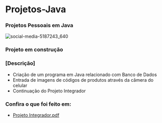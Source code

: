 # Projetos-Java

### Projetos Pessoais em Java

![social-media-5187243_640](https://github.com/Jullyene/Projetos-Java/assets/160196619/8a05f7e0-e83d-4d7f-b7f0-13c19c969a50)

### Projeto em construção
### [Descrição]

* Criação de um programa em Java relacionado com Banco de Dados
* Entrada de imagens de códigos de produtos através da câmera do celular
* Continuação do Projeto Integrador


 ### Confira o que foi feito em:
  * [Projeto Integrador.pdf](https://github.com/Jullyene/Projetos-Java/files/15419875/Projeto.Integrador.pdf)

